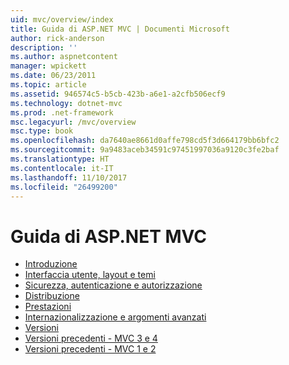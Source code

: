```yaml
---
uid: mvc/overview/index
title: Guida di ASP.NET MVC | Documenti Microsoft
author: rick-anderson
description: ''
ms.author: aspnetcontent
manager: wpickett
ms.date: 06/23/2011
ms.topic: article
ms.assetid: 946574c5-b5cb-423b-a6e1-a2cfb506ecf9
ms.technology: dotnet-mvc
ms.prod: .net-framework
msc.legacyurl: /mvc/overview
msc.type: book
ms.openlocfilehash: da7640ae8661d0affe798cd5f3d664179bb6bfc2
ms.sourcegitcommit: 9a9483aceb34591c97451997036a9120c3fe2baf
ms.translationtype: HT
ms.contentlocale: it-IT
ms.lasthandoff: 11/10/2017
ms.locfileid: "26499200"
---
```

<a name="aspnet-mvc-guidance"></a>Guida di ASP.NET MVC
====================
- [Introduzione](getting-started/index.md)
- [Interfaccia utente, layout e temi](views/index.md)
- [Sicurezza, autenticazione e autorizzazione](security/index.md)
- [Distribuzione](deployment/index.md)
- [Prestazioni](performance/index.md)
- [Internazionalizzazione e argomenti avanzati](advanced/index.md)
- [Versioni](releases/index.md)
- [Versioni precedenti - MVC 3 e 4](older-versions/index.md)
- [Versioni precedenti - MVC 1 e 2](older-versions-1/index.md)
